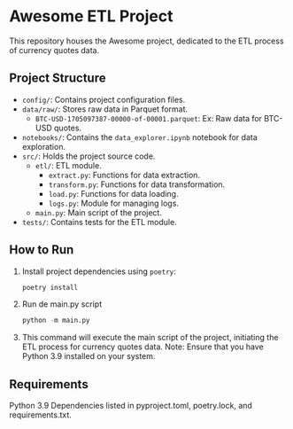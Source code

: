 # Awesome ETL Project

This repository houses the Awesome project, dedicated to the ETL process of currency quotes data.

## Project Structure

- `config/`: Contains project configuration files.
- `data/raw/`: Stores raw data in Parquet format.
  - `BTC-USD-1705097387-00000-of-00001.parquet`: Ex: Raw data for BTC-USD quotes.
- `notebooks/`: Contains the `data_explorer.ipynb` notebook for data exploration.
- `src/`: Holds the project source code.
  - `etl/`: ETL module.
    - `extract.py`: Functions for data extraction.
    - `transform.py`: Functions for data transformation.
    - `load.py`: Functions for data loading.
    - `logs.py`: Module for managing logs.
  - `main.py`: Main script of the project.
- `tests/`: Contains tests for the ETL module.

## How to Run

1. Install project dependencies using `poetry`:
   ```bash
   poetry install

2. Run de main.py script
   ```python
   python -m main.py

3. This command will execute the main script of the project, initiating the ETL process for currency quotes data.
Note: Ensure that you have Python 3.9 installed on your system.

## Requirements

Python 3.9
Dependencies listed in pyproject.toml, poetry.lock, and requirements.txt.
